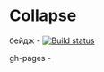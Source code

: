 # Collapse
  
 бейдж -  [![Build status](https://ci.appveyor.com/api/projects/status/wtwov6pan4yf3qbk?svg=true)](https://ci.appveyor.com/project/Tatiana-Nikonova/collapse)

 gh-pages -  
 

